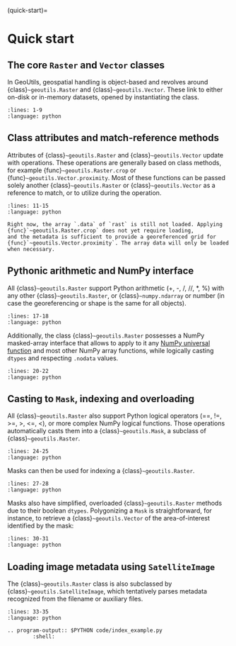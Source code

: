 (quick-start)=

# Quick start

## The core `Raster` and `Vector` classes

In GeoUtils, geospatial handling is object-based and revolves around {class}`~geoutils.Raster` and {class}`~geoutils.Vector`.
These link to either on-disk or in-memory datasets, opened by instantiating the class.

```{literalinclude} code/index_example.py
:lines: 1-9
:language: python
```

## Class attributes and match-reference methods

Attributes of {class}`~geoutils.Raster` and {class}`~geoutils.Vector` update with operations. These operations are generally based on class methods, for 
example {func}`~geoutils.Raster.crop` or {func}`~geoutils.Vector.proximity`. Most of these functions can be passed solely another {class}`~geoutils.Raster` or 
{class}`~geoutils.Vector` as a reference to match, or to utilize during the operation.

```{literalinclude} code/index_example.py
:lines: 11-15
:language: python
```

```{note}
Right now, the array `.data` of `rast` is still not loaded. Applying {func}`~geoutils.Raster.crop` does not yet require loading, 
and the metadata is sufficient to provide a georeferenced grid for {func}`~geoutils.Vector.proximity`. The array data will only be loaded when necessary.
```

## Pythonic arithmetic and NumPy interface

All {class}`~geoutils.Raster` support Python arithmetic (+, -, /, //, *, %) with any other {class}`~geoutils.Raster`, or {class}`~numpy.ndarray` or number
(in case the georeferencing or shape is the same for all objects).

```{literalinclude} code/index_example.py
:lines: 17-18
:language: python
```

Additionally, the class {class}`~geoutils.Raster` possesses a NumPy masked-array interface that allows to apply to it any [NumPy universal function](https://numpy.org/doc/stable/reference/ufuncs.html) and 
most other NumPy array functions, while logically casting `dtypes` and respecting `.nodata` values.

```{literalinclude} code/index_example.py
:lines: 20-22
:language: python
```

## Casting to `Mask`, indexing and overloading

All {class}`~geoutils.Raster` also support Python logical operators (==, !=, >=, >, <=, <), or more complex NumPy logical functions. Those operations 
automatically casts them into a {class}`~geoutils.Mask`, a subclass of {class}`~geoutils.Raster`.


```{literalinclude} code/index_example.py
:lines: 24-25
:language: python
```

Masks can then be used for indexing a {class}`~geoutils.Raster`.

```{literalinclude} code/index_example.py
:lines: 27-28
:language: python
```

Masks also have simplified, overloaded {class}`~geoutils.Raster` methods due to their boolean `dtypes`. Polygonizing a `Mask` is straightforward, for instance,
to retrieve a {class}`~geoutils.Vector` of the area-of-interest identified by the mask:

```{literalinclude} code/index_example.py
:lines: 30-31
:language: python
```

## Loading image metadata using `SatelliteImage`

The {class}`~geoutils.Raster` class is also subclassed by {class}`~geoutils.SatelliteImage`, which tentatively parses metadata recognized from the filename 
or auxiliary files.

```{literalinclude} code/index_example.py
:lines: 33-35
:language: python
```

```{eval-rst}
.. program-output:: $PYTHON code/index_example.py
        :shell:
```